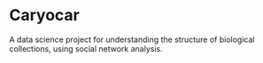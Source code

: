 # Caryocar
A data science project for understanding the structure of biological collections, using social network analysis.
